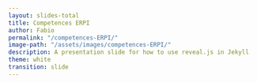 ```yaml
---
layout: slides-total
title: Competences ERPI
author: Fabio
permalink: "/competences-ERPI/"
image-path: "/assets/images/competences-ERPI/"
description: A presentation slide for how to use reveal.js in Jekyll
theme: white
transition: slide
---
```



<section data-markdown data-separator="---">
<script type="text/template">

## Competences at ERPI Laboratory

---
### Research Axis

<img width="50%" class="plain" src="{{ site.baseurl | append:page.image-path | append: 'Diapositive9.jpeg' }}">

*PPT from Mauricio Camargo

---
### Application Fields

<img width="50%" class="plain" src="{{ site.baseurl | append:page.image-path | append: 'Diapositive11.jpeg' }}">

*PPT from Mauricio Camargo 
---

# Proposals

1. Cartography of PhD Students <!-- .element: class="fragment highlight-blue" data-fragment-index="2" --> 
2. Guide of the ERPI Doctorant
3. Tools / Communication among 

--- 
## Cartography 

<img width="50%" class="plain" src="{{ site.baseurl | append:page.image-path | append: 'Competences.jpg' }}">

---


### Competences

1. Profesional cooperation (Intra / Extra)
2. Research Methodology
3. Writing and Oral communication
4. Data Analysis / Data Visualization
5. Langues
6. Pedagogy
7. Project Management
8. Expertise (Coeur du Metier)
9. Obtention of Funding
10. ...

---
### Competences according to

<img width="50%" class="plain" src="{{ site.baseurl | append:page.image-path | append: 'Competences-France.jpg' }}">


[Arrêté du 22 février 2019 définissant les compétences des diplômés du doctorat et inscrivant le doctorat au répertoire national de la certification professionnelle](https://www.legifrance.gouv.fr/affichTexte.do?cidTexte=JORFTEXT000038200990&dateTexte=&categorieLien=id) 

---
### Competences for ERPI

*Work in progress..* :)

https://erpi.univ-lorraine.fr/Competences.html


<img width="50%" class="plain" src="https://media.giphy.com/media/h9tY3FscKKZj2/giphy.gif">

---

## Ideas to Explore?

So what?

- Quelle stratègie pour les publications ?
    + co-concevoir la stratègie par domaine de recherche (seminaire stratègique du labo ? ) 
- De quelle manière pouvons-nous profiter de la carthographie des competences? 
    + quels actions mettre en place?



---

## Questions or sugestions? 
let us know 

![](https://media.giphy.com/media/4EF5xIO5yiivWh4gGn/giphy.gif)


---
### Level of Research

<img width="50%" class="plain" src="{{ site.baseurl | append:page.image-path | append: 'Diapositive14.jpeg' }}">

*PPT from Mauricio Camargo 


---
# Proposals

1. Cartography of PhD Students 
2. Guide of the ERPI Doctorant <!-- .element: class="fragment highlight-blue" data-fragment-index="2" --> 
3. Tools / Communication among 
--- 
## Zenkit for PhD

https://zenkit.com/ 

---


# Proposals

1. Cartography of PhD Students 
2. Guide of the ERPI Doctorant 
3. Tools / Communication among <!-- .element: class="fragment highlight-blue" data-fragment-index="2" --> 
--- 

### Tools / Communications for PhD

- Slack? https://slack.com/intl/fr-fr/
- Facebook?
- WhatsApp?
 
*Let us know you ideas*




  
</script>
</section>
